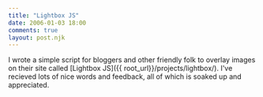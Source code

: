 ```yaml
---
title: "Lightbox JS"
date: 2006-01-03 18:00
comments: true
layout: post.njk
---
```

I wrote a simple script for bloggers and other friendly folk to overlay images on their site called [Lightbox JS]({{ root_url}}/projects/lightbox/). I've recieved lots of nice words and feedback, all of which is soaked up and appreciated.
